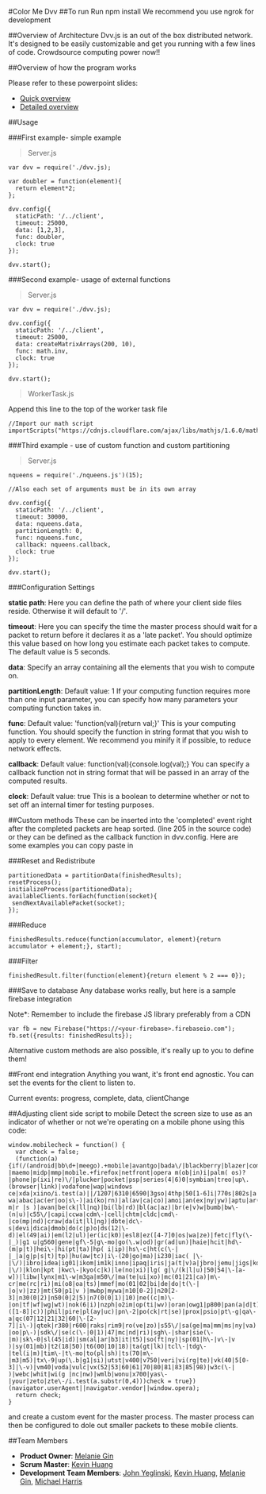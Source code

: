 #Color Me Dvv
##To run
    Run npm install
We recommend you use ngrok for development

##Overview of Architecture
Dvv.js is an out of the box distributed network. It's designed to be easily customizable and get you running with a few lines of code. Crowdsource computing power now!!

##Overview of how the program works

Please refer to these powerpoint slides:

* [Quick overview](https://drive.google.com/open?id=1as-Hz8ekq8w2G1ZQZEBfOZRKrCCxTPBj8hhPTA0yu00&authuser=0)
* [Detailed overview](https://drive.google.com/open?id=1n4Zux3OoKREQ8TakJb4OfSNNw7QydGsfQ_iV23Dm-CA&authuser=0)

##Usage

###First example- simple example

>Server.js

    var dvv = require('./dvv.js);

    var doubler = function(element){
      return element*2;
    };

    dvv.config({
      staticPath: '/../client',
      timeout: 25000,
      data: [1,2,3],
      func: doubler,
      clock: true
    });

    dvv.start();

###Second example- usage of external functions

>Server.js

    var dvv = require('./dvv.js);

    dvv.config({
      staticPath: '/../client',
      timeout: 25000,
      data: createMatrixArrays(200, 10),
      func: math.inv,
      clock: true
    });

    dvv.start();

>WorkerTask.js

Append this line to the top of the worker task file

    //Import our math script
    importScripts("https://cdnjs.cloudflare.com/ajax/libs/mathjs/1.6.0/math.min.js");


###Third example - use of custom function and custom partitioning

>Server.js

    nqueens = require('./nqueens.js')(15);

    //Also each set of arguments must be in its own array

    dvv.config({
      staticPath: '/../client',
      timeout: 30000,
      data: nqueens.data,
      partitionLength: 0,
      func: nqueens.func,
      callback: nqueens.callback,
      clock: true
    });

    dvv.start();

###Configuration Settings

**static path**:
Here you can define the path of where your client side files reside. Otherwise it will default to '/'.

**timeout**:
Here you can specify the time the master process should wait for a packet to return before it declares it as a 'late packet'. You should optimize this value based on how long you estimate each packet takes to compute. The default value is 5 seconds. 

**data**:
Specify an array containing all the elements that you wish to compute on.

**partitionLength**:
Default value: 1
If your computing function requires more than one input parameter, you can specify how many parameters your computing function takes in.

**func**:
Default value: 'function(val){return val;}'
This is your computing function.
You should specify the function in string format that you wish to apply to every element. 
We recommend you minify it if possible, to reduce network effects.

**callback**:
Default value: function(val){console.log(val);} 
You can specify a callback function not in string format that will be passed in an array of the computed results.

**clock**:
Default value: true
This is a boolean to determine whether or not to set off an internal timer for testing purposes.

##Custom methods
These can be inserted into the 'completed' event right after the completed packets are heap sorted. (line 205 in the source code) or they can be defined as the callback function in dvv.config. Here are some examples you can copy paste in

###Reset and Redistribute

    partitionedData = partitionData(finishedResults);
    resetProcess();
    initializeProcess(partitionedData);
    availableClients.forEach(function(socket){
     sendNextAvailablePacket(socket);
    });

###Reduce
    
    finishedResults.reduce(function(accumulator, element){return accumulator + element;}, start);

###Filter

    finishedResult.filter(function(element){return element % 2 === 0});

###Save to database
Any database works really, but here is a sample firebase integration

Note*: Remember to include the firebase JS library preferably from a CDN

    var fb = new Firebase("https://<your-firebase>.firebaseio.com");
    fb.set({results: finishedResults});

Alternative custom methods are also possible, it's really up to you to define them!

##Front end integration
Anything you want, it's front end agnostic.
You can set the events for the client to listen to.

Current events: progress, complete, data, clientChange

##Adjusting client side script to mobile
Detect the screen size to use as an indicator of whether or not we're operating on a mobile phone
using this code: 

    window.mobilecheck = function() {
      var check = false;
      (function(a){if(/(android|bb\d+|meego).+mobile|avantgo|bada\/|blackberry|blazer|compal|elaine|fennec|hiptop|iemobile|ip(hone|od)|iris|kindle|lge |maemo|midp|mmp|mobile.+firefox|netfront|opera m(ob|in)i|palm( os)?|phone|p(ixi|re)\/|plucker|pocket|psp|series(4|6)0|symbian|treo|up\.(browser|link)|vodafone|wap|windows ce|xda|xiino/i.test(a)||/1207|6310|6590|3gso|4thp|50[1-6]i|770s|802s|a wa|abac|ac(er|oo|s\-)|ai(ko|rn)|al(av|ca|co)|amoi|an(ex|ny|yw)|aptu|ar(ch|go)|as(te|us)|attw|au(di|\-m|r |s )|avan|be(ck|ll|nq)|bi(lb|rd)|bl(ac|az)|br(e|v)w|bumb|bw\-(n|u)|c55\/|capi|ccwa|cdm\-|cell|chtm|cldc|cmd\-|co(mp|nd)|craw|da(it|ll|ng)|dbte|dc\-s|devi|dica|dmob|do(c|p)o|ds(12|\-d)|el(49|ai)|em(l2|ul)|er(ic|k0)|esl8|ez([4-7]0|os|wa|ze)|fetc|fly(\-|_)|g1 u|g560|gene|gf\-5|g\-mo|go(\.w|od)|gr(ad|un)|haie|hcit|hd\-(m|p|t)|hei\-|hi(pt|ta)|hp( i|ip)|hs\-c|ht(c(\-| |_|a|g|p|s|t)|tp)|hu(aw|tc)|i\-(20|go|ma)|i230|iac( |\-|\/)|ibro|idea|ig01|ikom|im1k|inno|ipaq|iris|ja(t|v)a|jbro|jemu|jigs|kddi|keji|kgt( |\/)|klon|kpt |kwc\-|kyo(c|k)|le(no|xi)|lg( g|\/(k|l|u)|50|54|\-[a-w])|libw|lynx|m1\-w|m3ga|m50\/|ma(te|ui|xo)|mc(01|21|ca)|m\-cr|me(rc|ri)|mi(o8|oa|ts)|mmef|mo(01|02|bi|de|do|t(\-| |o|v)|zz)|mt(50|p1|v )|mwbp|mywa|n10[0-2]|n20[2-3]|n30(0|2)|n50(0|2|5)|n7(0(0|1)|10)|ne((c|m)\-|on|tf|wf|wg|wt)|nok(6|i)|nzph|o2im|op(ti|wv)|oran|owg1|p800|pan(a|d|t)|pdxg|pg(13|\-([1-8]|c))|phil|pire|pl(ay|uc)|pn\-2|po(ck|rt|se)|prox|psio|pt\-g|qa\-a|qc(07|12|21|32|60|\-[2-7]|i\-)|qtek|r380|r600|raks|rim9|ro(ve|zo)|s55\/|sa(ge|ma|mm|ms|ny|va)|sc(01|h\-|oo|p\-)|sdk\/|se(c(\-|0|1)|47|mc|nd|ri)|sgh\-|shar|sie(\-|m)|sk\-0|sl(45|id)|sm(al|ar|b3|it|t5)|so(ft|ny)|sp(01|h\-|v\-|v )|sy(01|mb)|t2(18|50)|t6(00|10|18)|ta(gt|lk)|tcl\-|tdg\-|tel(i|m)|tim\-|t\-mo|to(pl|sh)|ts(70|m\-|m3|m5)|tx\-9|up(\.b|g1|si)|utst|v400|v750|veri|vi(rg|te)|vk(40|5[0-3]|\-v)|vm40|voda|vulc|vx(52|53|60|61|70|80|81|83|85|98)|w3c(\-| )|webc|whit|wi(g |nc|nw)|wmlb|wonu|x700|yas\-|your|zeto|zte\-/i.test(a.substr(0,4)))check = true})(navigator.userAgent||navigator.vendor||window.opera);
      return check;
    }

and create a custom event for the master process. The master process can then be configured to dole out smaller packets to these mobile clients. 


##Team Members
  - __Product Owner__: [Melanie Gin](https://github.com/onelovelyname)
  - __Scrum Master__: [Kevin Huang](https://github.com/kevhuang)
  - __Development Team Members__: [John Yeglinski](https://github.com/jyeg), [Kevin Huang](https://github.com/kevhuang), [Melanie Gin](https://github.com/onelovelyname), [Michael Harris](https://github.com/mwharris333)